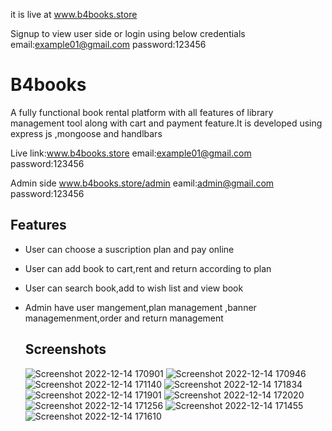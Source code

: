 
it is live at www.b4books.store

Signup to view user side or login using below credentials
email:example01@gmail.com
password:123456

# B4books

  A fully functional book rental platform with all features of library 
management tool along with cart and payment feature.It is developed using express js 
,mongoose and handlbars 
 
 Live link:www.b4books.store
 email:example01@gmail.com
 password:123456 
 
 Admin side www.b4books.store/admin
 eamil:admin@gmail.com
 password:123456
 
 ## Features

- User can choose a suscription plan and pay online
- User can add book to cart,rent and return according to plan
- User can search book,add to wish list and view book
- Admin have user mangement,plan management ,banner managemenment,order and return management


  ## Screenshots
  
  ![Screenshot 2022-12-14 170901](https://user-images.githubusercontent.com/93077669/207588238-e98b723c-4412-4689-ac14-9a79f996d28c.png)
![Screenshot 2022-12-14 170946](https://user-images.githubusercontent.com/93077669/207588277-7826ec8c-f76c-4e6a-9b59-ea45a4c27fd3.png)
![Screenshot 2022-12-14 171140](https://user-images.githubusercontent.com/93077669/207588317-67097964-e60f-48dc-b652-e73caa891aa6.png)
![Screenshot 2022-12-14 171834](https://user-images.githubusercontent.com/93077669/207588364-1c324522-1391-4b1f-8c23-2f488136d784.png)
![Screenshot 2022-12-14 171901](https://user-images.githubusercontent.com/93077669/207588377-a5a24c22-cffd-4dbb-8dd6-1488e66a1a13.png)
![Screenshot 2022-12-14 172020](https://user-images.githubusercontent.com/93077669/207588395-f441c085-f52d-404a-a4f3-7430b6a20aaf.png)
![Screenshot 2022-12-14 171256](https://user-images.githubusercontent.com/93077669/207588410-966227a7-05b2-46ef-a95d-3b2970d6f50c.png)
![Screenshot 2022-12-14 171455](https://user-images.githubusercontent.com/93077669/207588425-f0dc1212-97ad-4468-8209-e139928ae921.png)
![Screenshot 2022-12-14 171610](https://user-images.githubusercontent.com/93077669/207588438-1e556389-582a-4645-8051-891822c67bf1.png)
